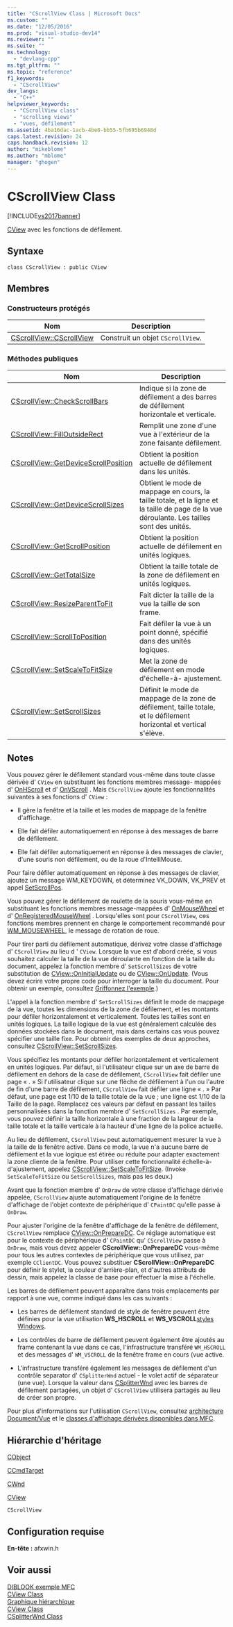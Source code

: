 ```yaml
---
title: "CScrollView Class | Microsoft Docs"
ms.custom: ""
ms.date: "12/05/2016"
ms.prod: "visual-studio-dev14"
ms.reviewer: ""
ms.suite: ""
ms.technology: 
  - "devlang-cpp"
ms.tgt_pltfrm: ""
ms.topic: "reference"
f1_keywords: 
  - "CScrollView"
dev_langs: 
  - "C++"
helpviewer_keywords: 
  - "CScrollView class"
  - "scrolling views"
  - "vues, défilement"
ms.assetid: 4ba16dac-1acb-4be0-bb55-5fb695b6948d
caps.latest.revision: 24
caps.handback.revision: 12
author: "mikeblome"
ms.author: "mblome"
manager: "ghogen"
---
```

# CScrollView Class
[!INCLUDE[vs2017banner](../../assembler/inline/includes/vs2017banner.md)]

[CView](../../mfc/reference/cview-class.md) avec les fonctions de défilement.  
  
## Syntaxe  
  
```  
class CScrollView : public CView  
```  
  
## Membres  
  
### Constructeurs protégés  
  
|Nom|Description|  
|---------|-----------------|  
|[CScrollView::CScrollView](../Topic/CScrollView::CScrollView.md)|Construit un objet `CScrollView`.|  
  
### Méthodes publiques  
  
|Nom|Description|  
|---------|-----------------|  
|[CScrollView::CheckScrollBars](../Topic/CScrollView::CheckScrollBars.md)|Indique si la zone de défilement a des barres de défilement horizontale et verticale.|  
|[CScrollView::FillOutsideRect](../Topic/CScrollView::FillOutsideRect.md)|Remplit une zone d'une vue à l'extérieur de la zone faisante défilement.|  
|[CScrollView::GetDeviceScrollPosition](../Topic/CScrollView::GetDeviceScrollPosition.md)|Obtient la position actuelle de défilement dans les unités.|  
|[CScrollView::GetDeviceScrollSizes](../Topic/CScrollView::GetDeviceScrollSizes.md)|Obtient le mode de mappage en cours, la taille totale, et la ligne et la taille de page de la vue déroulante.  Les tailles sont des unités.|  
|[CScrollView::GetScrollPosition](../Topic/CScrollView::GetScrollPosition.md)|Obtient la position actuelle de défilement en unités logiques.|  
|[CScrollView::GetTotalSize](../Topic/CScrollView::GetTotalSize.md)|Obtient la taille totale de la zone de défilement en unités logiques.|  
|[CScrollView::ResizeParentToFit](../Topic/CScrollView::ResizeParentToFit.md)|Fait dicter la taille de la vue la taille de son frame.|  
|[CScrollView::ScrollToPosition](../Topic/CScrollView::ScrollToPosition.md)|Fait défiler la vue à un point donné, spécifié dans des unités logiques.|  
|[CScrollView::SetScaleToFitSize](../Topic/CScrollView::SetScaleToFitSize.md)|Met la zone de défilement en mode d'échelle\-à\- ajustement.|  
|[CScrollView::SetScrollSizes](../Topic/CScrollView::SetScrollSizes.md)|Définit le mode de mappage de la zone de défilement, taille totale, et le défilement horizontal et vertical s'élève.|  
  
## Notes  
 Vous pouvez gérer le défilement standard vous\-même dans toute classe dérivée d' `CView` en substituant les fonctions membres message\- mappées d' [OnHScroll](../Topic/CWnd::OnHScroll.md) et d' [OnVScroll](../Topic/CWnd::OnVScroll.md) .  Mais `CScrollView` ajoute les fonctionnalités suivantes à ses fonctions d' `CView` :  
  
-   Il gère la fenêtre et la taille et les modes de mappage de la fenêtre d'affichage.  
  
-   Elle fait défiler automatiquement en réponse à des messages de barre de défilement.  
  
-   Elle fait défiler automatiquement en réponse à des messages de clavier, d'une souris non défilement, ou de la roue d'IntelliMouse.  
  
 Pour faire défiler automatiquement en réponse à des messages de clavier, ajoutez un message WM\_KEYDOWN, et déterminez VK\_DOWN, VK\_PREV et appel [SetScrollPos](http://msdn.microsoft.com/library/windows/desktop/bb787597).  
  
 Vous pouvez gérer le défilement de roulette de la souris vous\-même en substituant les fonctions membres message\-mappées d' [OnMouseWheel](../Topic/CWnd::OnMouseWheel.md) et d' [OnRegisteredMouseWheel](../Topic/CWnd::OnRegisteredMouseWheel.md) .  Lorsqu'elles sont pour `CScrollView`, ces fonctions membres prennent en charge le comportement recommandé pour [WM\_MOUSEWHEEL](http://msdn.microsoft.com/library/windows/desktop/ms645617), le message de rotation de roue.  
  
 Pour tirer parti du défilement automatique, dérivez votre classe d'affichage d' `CScrollView` au lieu d ' `CView`.  Lorsque la vue est d'abord créée, si vous souhaitez calculer la taille de la vue déroulante en fonction de la taille du document, appelez la fonction membre d' `SetScrollSizes` de votre substitution de [CView::OnInitialUpdate](../Topic/CView::OnInitialUpdate.md) ou de [CView::OnUpdate](../Topic/CView::OnUpdate.md).  \(Vous devez écrire votre propre code pour interroger la taille du document.  Pour obtenir un exemple, consultez [Griffonnez l'exemple](../../top/visual-cpp-samples.md).\)  
  
 L'appel à la fonction membre d' `SetScrollSizes` définit le mode de mappage de la vue, toutes les dimensions de la zone de défilement, et les montants pour défiler horizontalement et verticalement.  Toutes les tailles sont en unités logiques.  La taille logique de la vue est généralement calculée des données stockées dans le document, mais dans certains cas vous pouvez spécifier une taille fixe.  Pour obtenir des exemples de deux approches, consultez [CScrollView::SetScrollSizes](../Topic/CScrollView::SetScrollSizes.md).  
  
 Vous spécifiez les montants pour défiler horizontalement et verticalement en unités logiques.  Par défaut, si l'utilisateur clique sur un axe de barre de défilement en dehors de la case de défilement, `CScrollView` fait défiler une page « . » Si l'utilisateur clique sur une flèche de défilement à l'un ou l'autre de fin d'une barre de défilement, `CScrollView` fait défiler une ligne « . » Par défaut, une page est 1\/10 de la taille totale de la vue ; une ligne est 1\/10 de la Taille de la page.  Remplacez ces valeurs par défaut en passant les tailles personnalisées dans la fonction membre d' `SetScrollSizes` .  Par exemple, vous pouvez définir la taille horizontale à une fraction de la largeur de la taille totale et la taille verticale à la hauteur d'une ligne de la police actuelle.  
  
 Au lieu de défilement, `CScrollView` peut automatiquement mesurer la vue à la taille de la fenêtre active.  Dans ce mode, la vue n'a aucune barre de défilement et la vue logique est étirée ou réduite pour adapter exactement la zone cliente de la fenêtre.  Pour utiliser cette fonctionnalité échelle\-à\- d'ajustement, appelez [CScrollView::SetScaleToFitSize](../Topic/CScrollView::SetScaleToFitSize.md).  \(Invoke `SetScaleToFitSize` ou `SetScrollSizes`, mais pas les deux.\)  
  
 Avant que la fonction membre d' `OnDraw` de votre classe d'affichage dérivée appelée, `CScrollView` ajuste automatiquement l'origine de la fenêtre d'affichage de l'objet contexte de périphérique d' `CPaintDC` qu'elle passe à `OnDraw`.  
  
 Pour ajuster l'origine de la fenêtre d'affichage de la fenêtre de défilement, `CScrollView` remplace [CView::OnPrepareDC](../Topic/CView::OnPrepareDC.md).  Ce réglage automatique est pour le contexte de périphérique d' `CPaintDC` qu' `CScrollView` passe à `OnDraw`, mais vous devez appeler **CScrollView::OnPrepareDC** vous\-même pour tous les autres contextes de périphérique que vous utilisez, par exemple `CClientDC`.  Vous pouvez substituer **CScrollView::OnPrepareDC** pour définir le stylet, la couleur d'arrière\-plan, et d'autres attributs de dessin, mais appelez la classe de base pour effectuer la mise à l'échelle.  
  
 Les barres de défilement peuvent apparaître dans trois emplacements par rapport à une vue, comme indiqué dans les cas suivants :  
  
-   Les barres de défilement standard de style de fenêtre peuvent être définies pour la vue utilisation **WS\_HSCROLL** et **WS\_VSCROLL**[styles Windows](../../mfc/reference/window-styles.md).  
  
-   Les contrôles de barre de défilement peuvent également être ajoutés au frame contenant la vue dans ce cas, l'infrastructure transféré `WM_HSCROLL` et des messages d' `WM_VSCROLL` de la fenêtre frame en cours \(vue active.  
  
-   L'infrastructure transféré également les messages de défilement d'un contrôle separator d' `CSplitterWnd` actuel \- le volet actif de séparateur \(une vue\).  Lorsque la valeur dans [CSplitterWnd](../../mfc/reference/csplitterwnd-class.md) avec les barres de défilement partagées, un objet d' `CScrollView` utilisera partagés au lieu de créer son propre.  
  
 Pour plus d'informations sur l'utilisation `CScrollView`, consultez [architecture Document\/Vue](../../mfc/document-view-architecture.md) et le [classes d'affichage dérivées disponibles dans MFC](../../mfc/derived-view-classes-available-in-mfc.md).  
  
## Hiérarchie d'héritage  
 [CObject](../../mfc/reference/cobject-class.md)  
  
 [CCmdTarget](../../mfc/reference/ccmdtarget-class.md)  
  
 [CWnd](../../mfc/reference/cwnd-class.md)  
  
 [CView](../../mfc/reference/cview-class.md)  
  
 `CScrollView`  
  
## Configuration requise  
 **En\-tête :** afxwin.h  
  
## Voir aussi  
 [DIBLOOK exemple MFC](../../top/visual-cpp-samples.md)   
 [CView Class](../../mfc/reference/cview-class.md)   
 [Graphique hiérarchique](../../mfc/hierarchy-chart.md)   
 [CView Class](../../mfc/reference/cview-class.md)   
 [CSplitterWnd Class](../../mfc/reference/csplitterwnd-class.md)